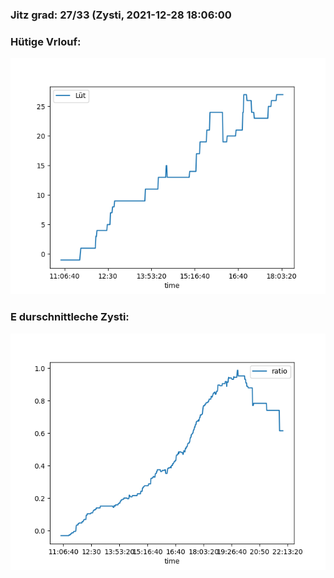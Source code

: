 ### Jitz grad: 27/33 (Zysti, 2021-12-28 18:06:00

### Hütige Vrlouf:
![Graph](Today.png)

### E durschnittleche Zysti:
![Graph](Zysti.png)